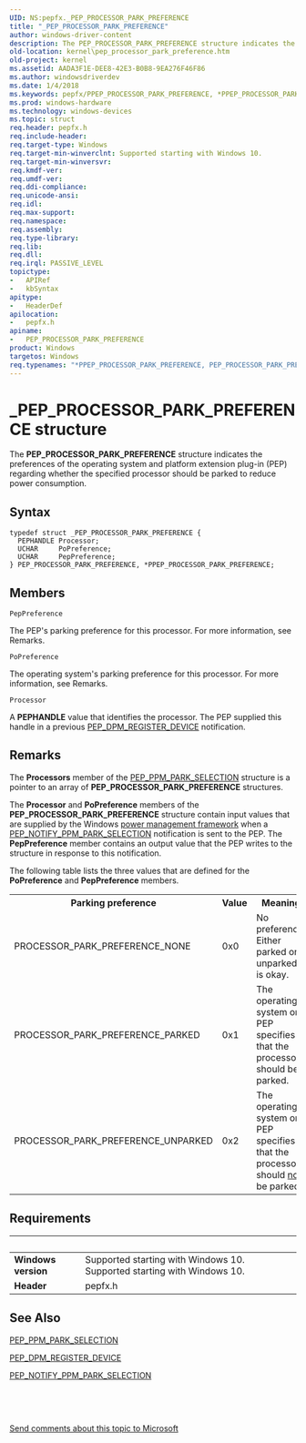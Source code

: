 ```yaml
---
UID: NS:pepfx._PEP_PROCESSOR_PARK_PREFERENCE
title: "_PEP_PROCESSOR_PARK_PREFERENCE"
author: windows-driver-content
description: The PEP_PROCESSOR_PARK_PREFERENCE structure indicates the preferences of the operating system and platform extension plug-in (PEP) regarding whether the specified processor should be parked to reduce power consumption.
old-location: kernel\pep_processor_park_preference.htm
old-project: kernel
ms.assetid: AADA3F1E-DEE8-42E3-B0B8-9EA276F46F86
ms.author: windowsdriverdev
ms.date: 1/4/2018
ms.keywords: pepfx/PPEP_PROCESSOR_PARK_PREFERENCE, *PPEP_PROCESSOR_PARK_PREFERENCE, PEP_PROCESSOR_PARK_PREFERENCE structure [Kernel-Mode Driver Architecture], PPEP_PROCESSOR_PARK_PREFERENCE, _PEP_PROCESSOR_PARK_PREFERENCE, PEP_PROCESSOR_PARK_PREFERENCE, pepfx/PEP_PROCESSOR_PARK_PREFERENCE, PPEP_PROCESSOR_PARK_PREFERENCE structure pointer [Kernel-Mode Driver Architecture], kernel.pep_processor_park_preference
ms.prod: windows-hardware
ms.technology: windows-devices
ms.topic: struct
req.header: pepfx.h
req.include-header: 
req.target-type: Windows
req.target-min-winverclnt: Supported starting with Windows 10.
req.target-min-winversvr: 
req.kmdf-ver: 
req.umdf-ver: 
req.ddi-compliance: 
req.unicode-ansi: 
req.idl: 
req.max-support: 
req.namespace: 
req.assembly: 
req.type-library: 
req.lib: 
req.dll: 
req.irql: PASSIVE_LEVEL
topictype:
-	APIRef
-	kbSyntax
apitype:
-	HeaderDef
apilocation:
-	pepfx.h
apiname:
-	PEP_PROCESSOR_PARK_PREFERENCE
product: Windows
targetos: Windows
req.typenames: "*PPEP_PROCESSOR_PARK_PREFERENCE, PEP_PROCESSOR_PARK_PREFERENCE"
---
```


# _PEP_PROCESSOR_PARK_PREFERENCE structure
The <b>PEP_PROCESSOR_PARK_PREFERENCE</b> structure indicates the preferences of the operating system and platform extension plug-in (PEP) regarding whether the specified processor should be parked to reduce power consumption.

## Syntax
````
typedef struct _PEP_PROCESSOR_PARK_PREFERENCE {
  PEPHANDLE Processor;
  UCHAR     PoPreference;
  UCHAR     PepPreference;
} PEP_PROCESSOR_PARK_PREFERENCE, *PPEP_PROCESSOR_PARK_PREFERENCE;
````

## Members


`PepPreference`

The PEP's parking preference for this processor. For more information, see Remarks.

`PoPreference`

The operating system's parking preference for this processor. For more information, see Remarks.

`Processor`

A <b>PEPHANDLE</b> value that identifies the processor. The PEP supplied this handle in a previous <a href="https://msdn.microsoft.com/en-us/library/windows/hardware/mt186849">PEP_DPM_REGISTER_DEVICE</a> notification.

## Remarks
The <b>Processors</b> member of the <a href="..\pepfx\ns-pepfx-_pep_ppm_park_selection.md">PEP_PPM_PARK_SELECTION</a> structure is a pointer to an array of <b>PEP_PROCESSOR_PARK_PREFERENCE</b> structures.

The <b>Processor</b> and <b>PoPreference</b> members of the <b>PEP_PROCESSOR_PARK_PREFERENCE</b> structure contain input values that are supplied by the Windows <a href="https://msdn.microsoft.com/B08F8ABF-FD43-434C-A345-337FBB799D9B">power management framework</a> when a <a href="https://msdn.microsoft.com/en-us/library/windows/hardware/mt186812">PEP_NOTIFY_PPM_PARK_SELECTION</a> notification is sent to the PEP. The <b>PepPreference</b> member contains an output value that the PEP writes to the structure in response to this notification.

The following table lists the three values that are defined for the <b>PoPreference</b> and <b>PepPreference</b> members.

<table>
<tr>
<th>Parking preference</th>
<th>Value</th>
<th>Meaning</th>
</tr>
<tr>
<td>PROCESSOR_PARK_PREFERENCE_NONE</td>
<td>0x0</td>
<td>No preference. Either parked or unparked is okay.</td>
</tr>
<tr>
<td>PROCESSOR_PARK_PREFERENCE_PARKED</td>
<td>0x1</td>
<td>The operating system or PEP specifies that the processor should be parked.</td>
</tr>
<tr>
<td>PROCESSOR_PARK_PREFERENCE_UNPARKED</td>
<td>0x2</td>
<td>The operating system or PEP specifies that the processor should <u>not</u> be parked.</td>
</tr>
</table>

## Requirements
| &nbsp; | &nbsp; |
| ---- |:---- |
| **Windows version** | Supported starting with Windows 10. Supported starting with Windows 10. |
| **Header** | pepfx.h |

## See Also

<a href="..\pepfx\ns-pepfx-_pep_ppm_park_selection.md">PEP_PPM_PARK_SELECTION</a>



<a href="https://msdn.microsoft.com/en-us/library/windows/hardware/mt186849">PEP_DPM_REGISTER_DEVICE</a>



<a href="https://msdn.microsoft.com/en-us/library/windows/hardware/mt186812">PEP_NOTIFY_PPM_PARK_SELECTION</a>



 

 

<a href="mailto:wsddocfb@microsoft.com?subject=Documentation%20feedback [kernel\kernel]:%20PEP_PROCESSOR_PARK_PREFERENCE structure%20 RELEASE:%20(1/4/2018)&amp;body=%0A%0APRIVACY STATEMENT%0A%0AWe use your feedback to improve the documentation. We don't use your email address for any other purpose, and we'll remove your email address from our system after the issue that you're reporting is fixed. While we're working to fix this issue, we might send you an email message to ask for more info. Later, we might also send you an email message to let you know that we've addressed your feedback.%0A%0AFor more info about Microsoft's privacy policy, see http://privacy.microsoft.com/en-us/default.aspx." title="Send comments about this topic to Microsoft">Send comments about this topic to Microsoft</a>